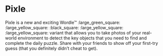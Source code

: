 # Pixle

Pixle is a new and exciting Wordle™ :large_green_square: :large_yellow_square: 
:black_square: :large_yellow_square: :large_yellow_square:  variant that 
allows you to take photos of your real-world environment to detect the key 
objects that you need to find and complete the daily puzzle. 
Share with your friends to show off your first-try guess (that you definitely didn’t cheat to get). 